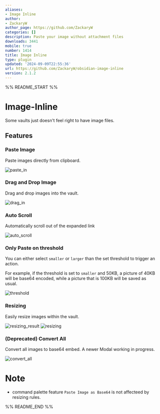 ```yaml
---
aliases:
- Image Inline
author:
- ZackaryW
author_page: https://github.com/ZackaryW
categories: []
description: Paste your image without attachment files
downloads: 3441
mobile: true
number: 1414
title: Image Inline
type: plugin
updated: '2024-09-09T22:55:36'
url: https://github.com/ZackaryW/obsidian-image-inline
version: 2.1.2
---
```


%% README_START %%

# Image-Inline
Some vaults just doesn't feel right to have image files. 

## Features
### Paste Image
Paste images directly from clipboard.

![paste_in](https://raw.githubusercontent.com/ZackaryW/obsidian-image-inline/master/docs/paste_in.gif)

### Drag and Drop Image
Drag and drop images into the vault.

![drag_in](https://raw.githubusercontent.com/ZackaryW/obsidian-image-inline/master/docs/drag_in.gif)

### Auto Scroll
Automatically scroll out of the expanded link

![auto_scroll](https://raw.githubusercontent.com/ZackaryW/obsidian-image-inline/master/docs/auto_scroll.gif)

### Only Paste on threshold
You can either select `smaller` or `larger` than the set threshold to trigger an action. 

For example, if the threshold is set to `smaller` and 50KB, a picture of 40KB will be base64 encoded, while a picture that is 100KB will be saved as usual.

![threshold](https://raw.githubusercontent.com/ZackaryW/obsidian-image-inline/master/docs/threshold.png)


### Resizing
Easily resize images within the vault.

![resizing_result](https://github.com/user-attachments/assets/9193d272-9a72-49dd-a0cc-16f55b827705)
![resizing](https://raw.githubusercontent.com/ZackaryW/obsidian-image-inline/master/docs/resizing.gif)

### (Deprecated) Convert All 
Convert all images to base64 embed. A newer Modal working in progress.

![convert_all](https://raw.githubusercontent.com/ZackaryW/obsidian-image-inline/master/docs//convert_all.png)

# Note
* command palette feature `Paste Image as Base64` is not affecteed by resizing rules.

%% README_END %%
